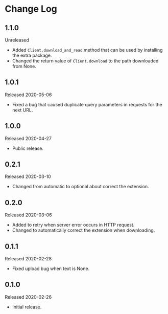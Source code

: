# Change Log

## 1.1.0

Unreleased

- Added `Client.download_and_read` method that can be used by installing the extra package.
- Changed the return value of `Client.download` to the path downloaded from None.

## 1.0.1

Released 2020-05-06

- Fixed a bug that caused duplicate query parameters in requests for the next URL.

## 1.0.0

Released 2020-04-27

- Public release.

## 0.2.1

Released 2020-03-10

- Changed from automatic to optional about correct the extension.

## 0.2.0

Released 2020-03-06

- Added to retry when server error occurs in HTTP request.
- Changed to automatically correct the extension when downloading.

## 0.1.1

Released 2020-02-28

- Fixed upload bug when text is None.

## 0.1.0

Released 2020-02-26

- Initial release.

